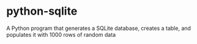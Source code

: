 # python-sqlite
A Python program that generates a SQLite database, creates a table, and populates it with 1000 rows of random data
